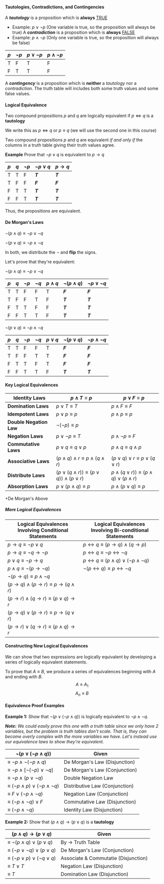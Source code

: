 
#### Tautologies, Contradictions, and Contingencies
A ***tautology*** is a proposition which is **always** <u>TRUE</u>
- Example: $p\lor \lnot p$ (One variable is true, so the proposition will always be true)
A ***contradiction*** is a proposition which is **always** <u>FALSE</u>
- Example: $p\land \lnot p$ (Only one variable is true, so the proposition will always be false)

| $p$ | $\lnot p$ | $p\lor \lnot p$ | $p\land \lnot p$ |
| ---- | ---- | ---- | ---- |
| T | F | T | F |
| F | T | T | F |

A ***contingency*** is a proposition which is **neither** a *tautology* nor a *contradiction*. The truth table will includes both some truth values and some false values.

#### Logical Equivalence
Two compound propositions $p$ and $q$ are logically equivalent if $p\iff q$ is a **tautology**

We write this as $p\iff q$ or $p \equiv q$ (we will use the second one in this course)

Two compound propositions $p$ and $q$ are equivalent *if and only if* the columns in a truth table giving their truth values agree.

**Example**
Prove that $\lnot p \lor q$ is equivalent to $p\to q$

| $p$ | $q$ | $\lnot p$ | $\lnot p \lor q$ | $p\to q$ |
| ---- | ---- | ---- | ---- | ---- |
| T | T | F | ***T*** | ***T*** |
| T | F | F | ***F*** | ***F*** |
| F | T | T | ***T*** | ***T*** |
| F | F | T | ***T*** | ***T*** |
Thus, the propositions are equivalent.

#### De Morgan's Laws
$\lnot (p \land q) \equiv \lnot p \lor \lnot q$ 

$\lnot (p \lor q) \equiv \lnot p \land \lnot q$

In both, we distribute the $\lnot$ and **flip** the signs.

Let's prove that they're equivalent:

$\lnot (p \land q) \equiv \lnot p \lor \lnot q$ 

| $p$ | $q$ | $\lnot p$ | $\lnot q$ | $p \land q$ | $\lnot (p \land q)$ | $\lnot p \lor \lnot q$ |
| ---- | ---- | ---- | ---- | ---- | ---- | ---- |
| T | T | F | F | T | ***F*** | ***F*** |
| T | F | F | T | F | ***T*** | ***T*** |
| F | T | T | F | F | ***T*** | ***T*** |
| F | F | T | T | F | ***T*** | ***T*** |

$\lnot (p \lor q) \equiv \lnot p \land \lnot q$

| $p$ | $q$ | $\lnot p$ | $\lnot q$ | $p \lor q$ | $\lnot (p \lor q)$ | $\lnot p \land \lnot q$ |
| ---- | ---- | ---- | ---- | ---- | ---- | ---- |
| T | T | F | F | T | ***F*** | ***F*** |
| T | F | F | T | T | ***F*** | ***F*** |
| F | T | T | F | T | ***F*** | ***F*** |
| F | F | T | T | F | ***T*** | ***T*** |

#### Key Logical Equivalences

| **Identity Laws** | $p \land T \equiv p$<br> | $p \lor F \equiv p$<br> |
| ---- | ---- | ---- |
| **Domination Laws** | $p \lor T \equiv T$<br> | $p \land F \equiv F$ |
| **Idempotent Laws** | $p \lor p \equiv p$ | $p \land p \equiv p$ |
| **Double Negation Law** | $\lnot (\lnot p) \equiv p$ |  |
| **Negation Laws** | $p \lor \lnot p \equiv T$ | $p \land \lnot p \equiv F$ |
| **Commutative Laws** | $p \lor q \equiv q \lor p$ | $p \land q \equiv q \land p$ |
| **Associative Laws** | $(p \land q) \land r \equiv p \land (q \land r)$ | $(p \lor q) \lor r \equiv p \lor (q \lor r)$ |
| **Distribute Laws** | $(p \lor (q \land r)) \equiv (p \lor q)) \land (p \lor r)$<br> | $p \land (q \lor r)) \equiv (p \land q) \lor (p \land r)$<br> |
| **Absorption Laws** | $p \lor (p \land q) \equiv p$ | $p \land (p \lor q) \equiv p$ |
+De Morgan's Above
##### More Logical Equivalences
| Logical Equivalences Involving Conditional Statements | Logical Equivalences Involving Bi-conditional Statements |
| ---- | ---- |
| $p\to q \equiv \lnot p \lor q$ | $p \leftrightarrow q \equiv (p \to q) \land (q \to p)$ |
| $p \to q \equiv \lnot q \to \lnot p$ | $p \leftrightarrow q \equiv \lnot p \leftrightarrow \lnot q$ |
| $p \lor q \equiv \lnot p \to q$ | $p \leftrightarrow q \equiv (p \land q) \lor ( \lnot p \land \lnot q)$ |
| $p \land q \equiv \lnot(p \to \lnot q)$ | $\lnot(p \leftrightarrow q) \equiv p \leftrightarrow \lnot q$ |
| $\lnot (p \to q) \equiv p \land \lnot q$ |  |
| $(p \to q) \land (p \to r) \equiv p \to (q \land r)$ |  |
| $(p \to r) \land (q \to r) \equiv (p \lor q) \to r$ |  |
| $(p \to q) \lor (p \to r) \equiv p \to (q \lor r)$ |  |
| $(p \to r) \lor (q \to r) \equiv (p \land q) \to r$ |  |

#### Constructing New Logical Equivalences
We can show that two expressions are logically equivalent by developing a series of logically equivalent statements.

To prove that $A \equiv B$, we produce a series of equivalences beginning with $A$ and ending with $B$.
$$
A \equiv A_{1}
$$
$$
A_{n} \equiv B
$$
#### Equivalence Proof Examples
**Example 1:** Show that $\lnot (p \lor ( \lnot p \land q))$ is logically equivalent to $\lnot p \land \lnot q$.

***Note:** We could easily prove this one with a truth table since we only have 2 variables, but the problem is truth tables don't scale. That is, they can become overly complex with the more variables we have. Let's instead use our equivalence laws to show they're equivalent.*

| $\lnot (p \lor ( \lnot p \land q))$ | Given |
| ---- | ---- |
| $\equiv ~\lnot p \land \lnot (\lnot p \land q)$ | De Morgan's Law (Disjunction) |
| $\equiv ~\lnot p \land [\lnot (\lnot p) \lor \lnot q]$ | De Morgan's Law (Conjunction) |
| $\equiv ~\lnot p \land (p \lor \lnot q)$ | Double Negation Law |
| $\equiv ~(\lnot p \land p) \lor (\lnot p \land \lnot q)$ | Distributive Law (Conjunction) |
| $\equiv ~F \lor (\lnot p \land \lnot q)$ | Negation Law (Conjunction) |
| $\equiv ~(\lnot p \land \lnot q) \lor F$ | Commutative Law (Disjunction) |
| $\equiv ~(\lnot p \land \lnot q)$ | Identity Law (Disjunction) |

**Example 2:** Show that $(p \land q) \to (p \lor q)$ is a **tautology**

| $(p \land q) \to (p \lor q)$ | Given |
| ---- | ---- |
| $\equiv ~ \lnot (p \land q) \lor (p \lor q)$ | By $\to$ Truth Table |
| $\equiv ~ (\lnot p \lor \lnot q) \lor (p \lor q )$ | De Morgan's Law (Conjunction) |
| $\equiv ~ (\lnot p \lor p) \lor ( \lnot q \lor q)$ | Associate & Commutatie (Disjunction) |
| $\equiv ~ T \lor T$ | Negation Law (Disjunction) |
| $\equiv ~ T$ | Domination Law (Disjunction) |



